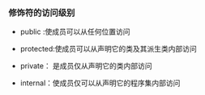 ### 修饰符的访问级别

* public :使成员可以从任何位置访问

* protected:使成员可以从声明它的类及其派生类内部访问

* private： 是成员仅从声明它的类内部访问

* internal：使成员仅可以从声明它的程序集内部访问
